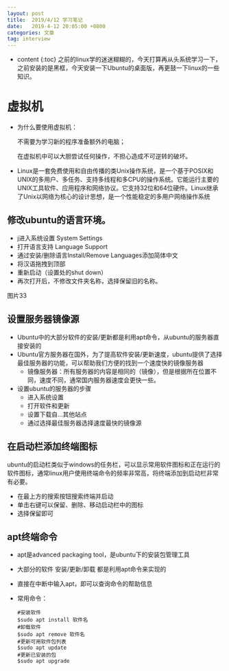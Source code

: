 ```yaml
---
layout: post
title:  2019/4/12 学习笔记
date:   2019-4-12 20:05:00 +0800
categories: 文章
tag: interview
---
```


* content
{:toc}
之前的linux学的迷迷糊糊的，今天打算再从头系统学习一下，之前安装的是黑框，今天安装一下Ubuntu的桌面版，再更鼓一下linux的一些知识。

# 虚拟机

- 为什么要使用虚拟机：

  不需要为学习新的程序准备额外的电脑；

  在虚拟机中可以大胆尝试任何操作，不担心造成不可逆转的破坏。

- Linux是一套免费使用和自由传播的类Unix操作系统，是一个基于POSIX和UNIX的多用户、多任务、支持多线程和多CPU的操作系统。它能运行主要的UNIX工具软件、应用程序和网络协议。它支持32位和64位硬件。Linux继承了Unix以网络为核心的设计思想，是一个性能稳定的多用户网络操作系统

## 修改ubuntu的语言环境。

- j进入系统设置 System Settings
- 打开语言支持 Language Support
- 通过安装/删除语言Install/Remove Languages添加简体中文
- 将汉语拖拽到顶部
- 重新启动（设置处的shut down）
- 再次打开后，不修改文件夹名称，选择保留旧的名称。

图片33

## 设置服务器镜像源

- Ubuntu中的大部分软件的安装/更新都是利用apt命令，从ubuntu的服务器直接安装的
- Ubuntu官方服务器在国外，为了提高软件安装/更新速度，ubuntu提供了选择最佳服务器的功能，可以帮助我们方便的找到一个速度快的镜像服务器
  - 镜像服务器：所有服务器的内容是相同的（镜像），但是根据所在位置不同，速度不同，通常国内服务器速度会更快一些。
- 设置ubuntu的服务器的步骤
  - 进入系统设置
  - 打开软件和更新
  - 设置下载自...其他站点
  - 通过选择最佳服务器选择速度最快的镜像源

## 在启动栏添加终端图标

ubuntu的启动栏类似于windows的任务栏，可以显示常用软件图标和正在运行的软件图标，通常linux用户使用终端命令的频率非常高，将终端添加到启动栏非常有必要。

- 在最上方的搜索按钮搜索终端并启动
- 单击右键可以保留、删除、移动启动栏中的图标
- 选择保留即可

## apt终端命令

- apt是advanced packaging tool，是ubuntu下的安装包管理工具

- 大部分的软件 安装/更新/卸载 都是利用apt命令来实现的

- 直接在中断中输入apt，即可以查询命令的帮助信息

- 常用命令：

  ~~~
  #安装软件
  $sudo apt install 软件名
  #卸载软件
  $sudo apt remove 软件名
  #更新可用软件包列表
  $sudo apt update 
  #更新已安装的包
  $sudo apt upgrade 
  
  ~~~

  

